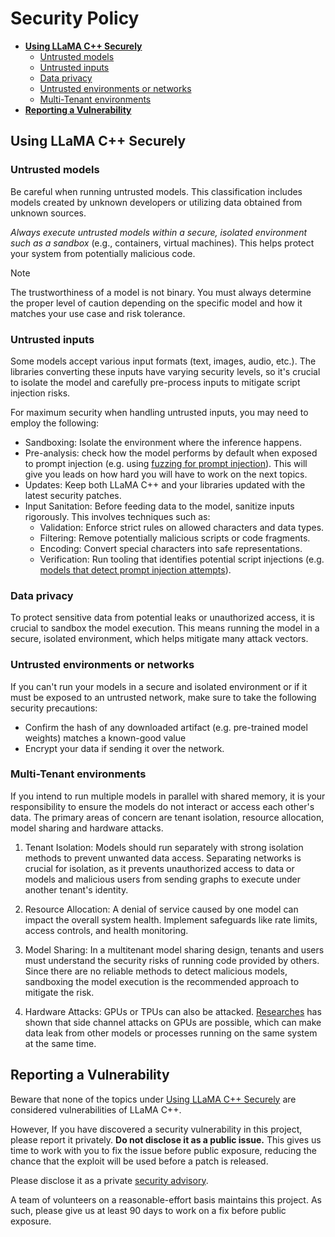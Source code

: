 # Security Policy

 - [**Using LLaMA C++ Securely**](#using-LLaMA-C-securely)
   - [Untrusted models](#untrusted-models)
   - [Untrusted inputs](#untrusted-inputs)
   - [Data privacy](#data-privacy)
   - [Untrusted environments or networks](#untrusted-environments-or-networks)
   - [Multi-Tenant environments](#multi-tenant-environments)
 - [**Reporting a Vulnerability**](#reporting-a-vulnerability)

## Using LLaMA C++ Securely

### Untrusted models
Be careful when running untrusted models. This classification includes models created by unknown developers or utilizing data obtained from unknown sources.

*Always execute untrusted models within a secure, isolated environment such as a sandbox* (e.g., containers, virtual machines). This helps protect your system from potentially malicious code.

> [!NOTE]
> The trustworthiness of a model is not binary. You must always determine the proper level of caution depending on the specific model and how it matches your use case and risk tolerance.

### Untrusted inputs

Some models accept various input formats (text, images, audio, etc.). The libraries converting these inputs have varying security levels, so it's crucial to isolate the model and carefully pre-process inputs to mitigate script injection risks.

For maximum security when handling untrusted inputs, you may need to employ the following:

* Sandboxing: Isolate the environment where the inference happens.
* Pre-analysis: check how the model performs by default when exposed to prompt injection (e.g. using [fuzzing for prompt injection](https://github.com/FonduAI/awesome-prompt-injection?tab=readme-ov-file#tools)). This will give you leads on how hard you will have to work on the next topics.
* Updates: Keep both LLaMA C++ and your libraries updated with the latest security patches.
* Input Sanitation: Before feeding data to the model, sanitize inputs rigorously. This involves techniques such as:
    * Validation: Enforce strict rules on allowed characters and data types.
    * Filtering: Remove potentially malicious scripts or code fragments.
    * Encoding: Convert special characters into safe representations.
    * Verification: Run tooling that identifies potential script injections (e.g. [models that detect prompt injection attempts](https://python.langchain.com/docs/guides/safety/hugging_face_prompt_injection)). 

### Data privacy

To protect sensitive data from potential leaks or unauthorized access, it is crucial to sandbox the model execution. This means running the model in a secure, isolated environment, which helps mitigate many attack vectors.

### Untrusted environments or networks

If you can't run your models in a secure and isolated environment or if it must be exposed to an untrusted network, make sure to take the following security precautions:
* Confirm the hash of any downloaded artifact (e.g. pre-trained model weights) matches a known-good value
* Encrypt your data if sending it over the network.

### Multi-Tenant environments

If you intend to run multiple models in parallel with shared memory, it is your responsibility to ensure the models do not interact or access each other's data. The primary areas of concern are tenant isolation, resource allocation, model sharing and hardware attacks.

1. Tenant Isolation: Models should run separately with strong isolation methods to prevent unwanted data access. Separating networks is crucial for isolation, as it prevents unauthorized access to data or models and malicious users from sending graphs to execute under another tenant's identity.

1. Resource Allocation: A denial of service caused by one model can impact the overall system health. Implement safeguards like rate limits, access controls, and health monitoring.

1. Model Sharing: In a multitenant model sharing design, tenants and users must understand the security risks of running code provided by others. Since there are no reliable methods to detect malicious models, sandboxing the model execution is the recommended approach to mitigate the risk.

1. Hardware Attacks: GPUs or TPUs can also be attacked. [Researches](https://scholar.google.com/scholar?q=gpu+side+channel) has shown that side channel attacks on GPUs are possible, which can make data leak from other models or processes running on the same system at the same time.

## Reporting a Vulnerability

Beware that none of the topics under [Using LLaMA C++ Securely](#using-LLaMA-C-securely) are considered vulnerabilities of LLaMA C++.

<!-- normal version -->
However, If you have discovered a security vulnerability in this project, please report it privately. **Do not disclose it as a public issue.** This gives us time to work with you to fix the issue before public exposure, reducing the chance that the exploit will be used before a patch is released.

Please disclose it as a private [security advisory](https://github.com/ggerganov/llama.cpp/security/advisories/new).

A team of volunteers on a reasonable-effort basis maintains this project. As such, please give us at least 90 days to work on a fix before public exposure.
